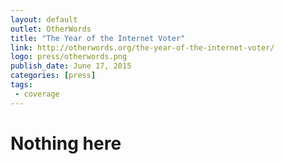 ```yaml
---
layout: default
outlet: OtherWords
title: "The Year of the Internet Voter"
link: http://otherwords.org/the-year-of-the-internet-voter/
logo: press/otherwords.png
publish_date: June 17, 2015
categories: [press]
tags:
 - coverage
---
```


# Nothing here

